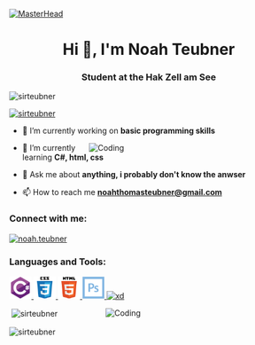 [![MasterHead](https://cgnet-media.s3.us-west-1.amazonaws.com/wp-content/uploads/20181227134700/About-header-2000x600px-v11.jpg)](https://rishavchanda.io)
<h1 align="center">Hi 👋, I'm Noah Teubner</h1>
<h3 align="center">Student at the Hak Zell am See</h3>


<p align="left"> <img src="https://komarev.com/ghpvc/?username=sirteubner&label=Profile%20views&color=0e75b6&style=flat" alt="sirteubner" /> </p>

<p align="left"> <a href="https://github.com/ryo-ma/github-profile-trophy"><img src="https://github-profile-trophy.vercel.app/?username=sirteubner" alt="sirteubner" /></a> </p>

- 🔭 I’m currently working on **basic programming skills**

<img align="right" alt="Coding" width="360" src="https://bestanimations.com/media/homer/1324188187homer-simpson-animated-gif-4.gif">

- 🌱 I’m currently learning **C#, html, css**

- 💬 Ask me about **anything, i probably don't know the anwser**

- 📫 How to reach me **noahthomasteubner@gmail.com**



<h3 align="left">Connect with me:</h3>
<p align="left">
<a href="https://instagram.com/noah.teubner" target="blank"><img align="center" src="https://raw.githubusercontent.com/rahuldkjain/github-profile-readme-generator/master/src/images/icons/Social/instagram.svg" alt="noah.teubner" height="30" width="40" /></a>
</p>

<h3 align="left">Languages and Tools:</h3>
<p align="left"> <a href="https://www.w3schools.com/cs/" target="_blank" rel="noreferrer"> <img src="https://raw.githubusercontent.com/devicons/devicon/master/icons/csharp/csharp-original.svg" alt="csharp" width="40" height="40"/> </a> <a href="https://www.w3schools.com/css/" target="_blank" rel="noreferrer"> <img src="https://raw.githubusercontent.com/devicons/devicon/master/icons/css3/css3-original-wordmark.svg" alt="css3" width="40" height="40"/> </a> <a href="https://www.w3.org/html/" target="_blank" rel="noreferrer"> <img src="https://raw.githubusercontent.com/devicons/devicon/master/icons/html5/html5-original-wordmark.svg" alt="html5" width="40" height="40"/> </a> <a href="https://www.photoshop.com/en" target="_blank" rel="noreferrer"> <img src="https://raw.githubusercontent.com/devicons/devicon/master/icons/photoshop/photoshop-line.svg" alt="photoshop" width="40" height="40"/> </a> <a href="https://www.adobe.com/products/xd.html" target="_blank" rel="noreferrer"> <img src="https://cdn.worldvectorlogo.com/logos/adobe-xd.svg" alt="xd" width="40" height="40"/> </a> </p>

<img align="right" alt="Coding" width="330" src="https://encrypted-tbn0.gstatic.com/images?q=tbn:ANd9GcTYqYdU2MbNIvOsKb4QtVqKrNMDGuFzfxFn09rRvcthpGKJ7sZHd1DWpbWSurLPwRu61-A&usqp=CAU">

<p>&nbsp;<img align="center" src="https://github-readme-stats.vercel.app/api?username=sirteubner&show_icons=true&locale=en" alt="sirteubner" /></p>

<p><img align="center" src="https://github-readme-streak-stats.herokuapp.com/?user=sirteubner&" alt="sirteubner" /></p>
